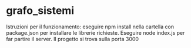 # grafo_sistemi

Istruzioni per il funzionamento: eseguire npm install nella cartella con package.json per installare le librerie richieste. Eseguire node index.js per far partire il server. Il progetto si trova sulla porta 3000